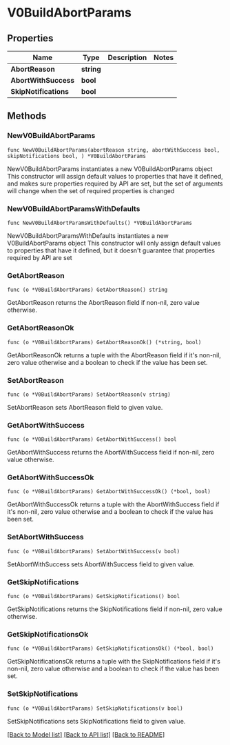 # V0BuildAbortParams

## Properties

Name | Type | Description | Notes
------------ | ------------- | ------------- | -------------
**AbortReason** | **string** |  | 
**AbortWithSuccess** | **bool** |  | 
**SkipNotifications** | **bool** |  | 

## Methods

### NewV0BuildAbortParams

`func NewV0BuildAbortParams(abortReason string, abortWithSuccess bool, skipNotifications bool, ) *V0BuildAbortParams`

NewV0BuildAbortParams instantiates a new V0BuildAbortParams object
This constructor will assign default values to properties that have it defined,
and makes sure properties required by API are set, but the set of arguments
will change when the set of required properties is changed

### NewV0BuildAbortParamsWithDefaults

`func NewV0BuildAbortParamsWithDefaults() *V0BuildAbortParams`

NewV0BuildAbortParamsWithDefaults instantiates a new V0BuildAbortParams object
This constructor will only assign default values to properties that have it defined,
but it doesn't guarantee that properties required by API are set

### GetAbortReason

`func (o *V0BuildAbortParams) GetAbortReason() string`

GetAbortReason returns the AbortReason field if non-nil, zero value otherwise.

### GetAbortReasonOk

`func (o *V0BuildAbortParams) GetAbortReasonOk() (*string, bool)`

GetAbortReasonOk returns a tuple with the AbortReason field if it's non-nil, zero value otherwise
and a boolean to check if the value has been set.

### SetAbortReason

`func (o *V0BuildAbortParams) SetAbortReason(v string)`

SetAbortReason sets AbortReason field to given value.


### GetAbortWithSuccess

`func (o *V0BuildAbortParams) GetAbortWithSuccess() bool`

GetAbortWithSuccess returns the AbortWithSuccess field if non-nil, zero value otherwise.

### GetAbortWithSuccessOk

`func (o *V0BuildAbortParams) GetAbortWithSuccessOk() (*bool, bool)`

GetAbortWithSuccessOk returns a tuple with the AbortWithSuccess field if it's non-nil, zero value otherwise
and a boolean to check if the value has been set.

### SetAbortWithSuccess

`func (o *V0BuildAbortParams) SetAbortWithSuccess(v bool)`

SetAbortWithSuccess sets AbortWithSuccess field to given value.


### GetSkipNotifications

`func (o *V0BuildAbortParams) GetSkipNotifications() bool`

GetSkipNotifications returns the SkipNotifications field if non-nil, zero value otherwise.

### GetSkipNotificationsOk

`func (o *V0BuildAbortParams) GetSkipNotificationsOk() (*bool, bool)`

GetSkipNotificationsOk returns a tuple with the SkipNotifications field if it's non-nil, zero value otherwise
and a boolean to check if the value has been set.

### SetSkipNotifications

`func (o *V0BuildAbortParams) SetSkipNotifications(v bool)`

SetSkipNotifications sets SkipNotifications field to given value.



[[Back to Model list]](../README.md#documentation-for-models) [[Back to API list]](../README.md#documentation-for-api-endpoints) [[Back to README]](../README.md)


